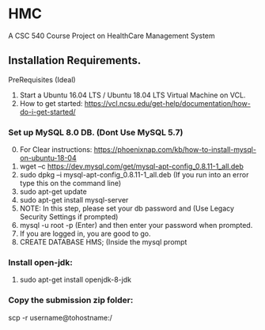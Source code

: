 # HMC
A CSC 540 Course Project on HealthCare Management System

## Installation Requirements.

PreRequisites (Ideal) 
1) Start a Ubuntu 16.04 LTS / Ubuntu 18.04 LTS Virtual Machine on VCL.
2) How to get started: https://vcl.ncsu.edu/get-help/documentation/how-do-i-get-started/

### Set up MySQL 8.0 DB. (Dont Use MySQL 5.7)
0) For Clear instructions: https://phoenixnap.com/kb/how-to-install-mysql-on-ubuntu-18-04
1) wget –c https://dev.mysql.com/get/mysql-apt-config_0.8.11-1_all.deb
2) sudo dpkg –i mysql-apt-config_0.8.11-1_all.deb (If you run into an error type this on the command line)
3) sudo apt-get update
4) sudo apt-get install mysql-server
5) NOTE: In this step, please set your db password and (Use Legacy Security Settings if prompted)
6) mysql -u root -p (Enter) and then enter your password when prompted. 
7) If you are logged in, you are good to go.
8) CREATE DATABASE HMS; (Inside the mysql prompt

### Install open-jdk:
1) sudo apt-get install openjdk-8-jdk

### Copy the submission zip folder:
scp -r <localfile> username@tohostname:<path>/<remotefile>


